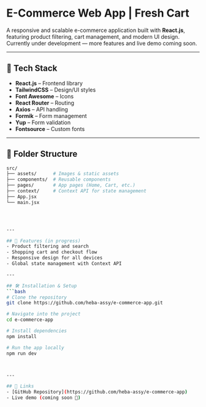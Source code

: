 # E-Commerce Web App | Fresh Cart

A responsive and scalable e-commerce application built with **React.js**, featuring product filtering, cart management, and modern UI design.  
Currently under development — more features and live demo coming soon.

---

## 🚀 Tech Stack
- **React.js** – Frontend library  
- **TailwindCSS** – Design/UI styles  
- **Font Awesome** – Icons  
- **React Router** – Routing  
- **Axios** – API handling  
- **Formik** – Form management  
- **Yup** – Form validation  
- **Fontsource** – Custom fonts  

---

## 📂 Folder Structure
```bash
src/
├── assets/      # Images & static assets
├── components/  # Reusable components
├── pages/       # App pages (Home, Cart, etc.)
├── context/     # Context API for state management
├── App.jsx
└── main.jsx




---

## 📌 Features (in progress)
- Product filtering and search  
- Shopping cart and checkout flow  
- Responsive design for all devices  
- Global state management with Context API  

---

## 🛠️ Installation & Setup
```bash
# Clone the repository
git clone https://github.com/heba-assy/e-commerce-app.git

# Navigate into the project
cd e-commerce-app

# Install dependencies
npm install

# Run the app locally
npm run dev



---

## 🔗 Links
- [GitHub Repository](https://github.com/heba-assy/e-commerce-app)  
- Live demo (coming soon 🚧)
